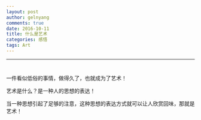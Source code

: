 ```yaml
---
layout: post
author: gelnyang
comments: true
date: 2016-10-11
title: 什么是艺术
categories: 感悟
tags: Art
---
```

---
# 

一件看似低俗的事情，做得久了，也就成为了艺术！

艺术是什么？是一种人的思想的表达！

当一种思想引起了足够的注意，这种思想的表达方式就可以让人欣赏回味，那就是艺术！ 


